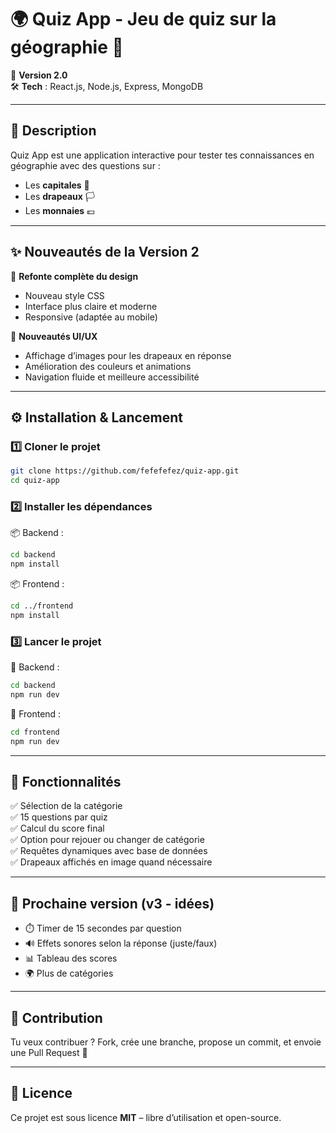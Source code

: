 # 🌍 Quiz App - Jeu de quiz sur la géographie 📍

🚀 **Version 2.0**  
🛠️ **Tech** : React.js, Node.js, Express, MongoDB

---

## 📌 Description

Quiz App est une application interactive pour tester tes connaissances en géographie avec des questions sur :
- Les **capitales** 🌆
- Les **drapeaux** 🏳️
- Les **monnaies** 💶

---

## ✨ Nouveautés de la Version 2

🎨 **Refonte complète du design**
- Nouveau style CSS
- Interface plus claire et moderne
- Responsive (adaptée au mobile)

🌈 **Nouveautés UI/UX**
- Affichage d’images pour les drapeaux en réponse
- Amélioration des couleurs et animations
- Navigation fluide et meilleure accessibilité

---

## ⚙️ Installation & Lancement

### 1️⃣ Cloner le projet
```bash
git clone https://github.com/fefefefez/quiz-app.git
cd quiz-app
```

### 2️⃣ Installer les dépendances

📦 Backend :
```bash
cd backend
npm install
```

📦 Frontend :
```bash
cd ../frontend
npm install
```

### 3️⃣ Lancer le projet

🚀 Backend :
```bash
cd backend
npm run dev
```

🚀 Frontend :
```bash
cd frontend
npm run dev
```

---

## 🧠 Fonctionnalités

✅ Sélection de la catégorie  
✅ 15 questions par quiz  
✅ Calcul du score final  
✅ Option pour rejouer ou changer de catégorie  
✅ Requêtes dynamiques avec base de données  
✅ Drapeaux affichés en image quand nécessaire

---

## 🔮 Prochaine version (v3 - idées)

- ⏱️ Timer de 15 secondes par question
- 🔊 Effets sonores selon la réponse (juste/faux)
- 📊 Tableau des scores
- 🌍 Plus de catégories

---

## 🤝 Contribution

Tu veux contribuer ? Fork, crée une branche, propose un commit, et envoie une Pull Request 🙌  

---

## 📜 Licence

Ce projet est sous licence **MIT** – libre d’utilisation et open-source.
